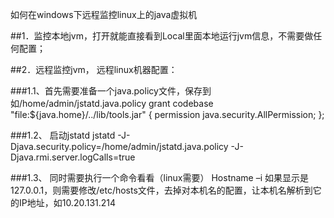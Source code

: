 如何在windows下远程监控linux上的java虚拟机
 
##1．监控本地jvm，打开就能直接看到Local里面本地运行jvm信息，不需要做任何配置；

##2．远程监控jvm，
远程linux机器配置：

###1.1、首先需要准备一个java.policy文件，保存到如/home/admin/jstatd.java.policy
grant codebase "file:${java.home}/../lib/tools.jar" {
   permission java.security.AllPermission;
};

###1.2、        启动jstatd
jstatd -J-Djava.security.policy=/home/admin/jstatd.java.policy -J-Djava.rmi.server.logCalls=true

###1.3、        同时需要执行一个命令看看（linux需要）
Hostname –i
如果显示是127.0.0.1，则需要修改/etc/hosts文件，去掉对本机名的配置，让本机名解析到它的IP地址，如10.20.131.214
